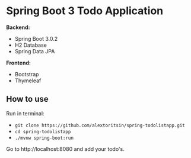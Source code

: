 # Spring Boot 3 Todo Application  
**Backend:**
* Spring Boot 3.0.2
* H2 Database
* Spring Data JPA
  
**Frontend:**
* Bootstrap
* Thymeleaf
## How to use
Run in terminal:
* `git clone https://github.com/alextoritsin/spring-todolistapp.git`  
* `cd spring-todolistapp`
* `./mvnw spring-boot:run`    

Go to http://localhost:8080 and add your todo's.
